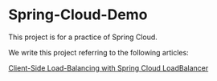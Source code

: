 # Spring-Cloud-Demo

This project is for a practice of Spring Cloud.

We write this project referring to the following articles:

[Client-Side Load-Balancing with Spring Cloud LoadBalancer](https://spring.io/guides/gs/spring-cloud-loadbalancer/)

